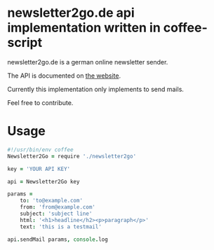 newsletter2go.de api implementation written in coffee-script
============================================================

newsletter2go.de is a german online newsletter sender.

The API is documented on [the website](https://www.newsletter2go.de/pr/api/Newsletter2Go_API_Doku_v1.4.pdf).

Currently this implementation only implements to send mails.

Feel free to contribute.

Usage
=====

```coffeescript
#!/usr/bin/env coffee
Newsletter2Go = require './newsletter2go'

key = 'YOUR API KEY'

api = Newsletter2Go key

params =
    to: 'to@example.com'
    from: 'from@example.com'
    subject: 'subject line'
    html: '<h1>headline</h2><p>paragraph</p>'
    text: 'this is a testmail'

api.sendMail params, console.log
```
